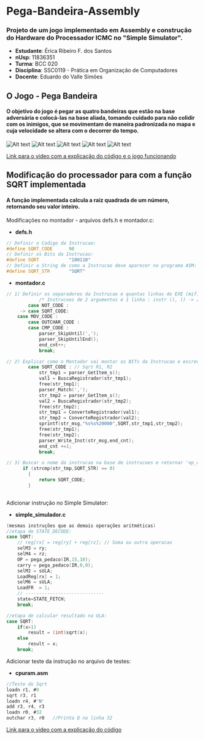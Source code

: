 # Pega-Bandeira-Assembly
### Projeto de um jogo implementado em Assembly e construção do Hardware do Processador ICMC no "Simple Simulator".

* __Estudante__: Érica Ribeiro F. dos Santos 
* __nUsp__: 11836351
* __Turma__: BCC 020
* __Disciplina__:  SSC0119 - Prática em Organização de Computadores
* __Docente__: Eduardo do Valle Simões

## O Jogo - Pega Bandeira
#### O objetivo do jogo é pegar as quatro bandeiras que estão na base adversária e colocá-las na base aliada, tomando cuidado para não colidir com os inimigos, que se movimentam de maneira padronizada no mapa e cuja velocidade se altera com o decorrer do tempo. 
![Alt text](https://github.com/ericarfs/Pega-Bandeira-Assembly/blob/main/imagem_jogo1.PNG?raw=true  "Tela inicial do jogo")
![Alt text](https://github.com/ericarfs/Pega-Bandeira-Assembly/blob/main/imagem_jogo2.PNG?raw=true  "Mapa do jogo")
![Alt text](https://github.com/ericarfs/Pega-Bandeira-Assembly/blob/main/imagem_jogo3.PNG?raw=true  "Tela de derrota")
![Alt text](https://github.com/ericarfs/Pega-Bandeira-Assembly/blob/main/imagem_jogo5.PNG?raw=true  "Bandeiras na base")
![Alt text](https://github.com/ericarfs/Pega-Bandeira-Assembly/blob/main/imagem_jogo4.PNG?raw=true  "Tela de vitória")

[Link para o video com a explicação do código e o jogo funcionando](https://youtu.be/)


## Modificação do processador para com a função SQRT implementada


#### A função implementada calcula a raiz quadrada de um número, retornando seu valor inteiro.

Modificações no montador - arquivos defs.h e montador.c:

* __defs.h__

```c
// Definir o Codigo da Instrucao: 
#define SQRT_CODE      98
// Definir os Bits da Instrucao: 
#define SQRT           "100110"
// Definir a String de como a Instrucao deve aparecer no programa ASM:
#define SQRT_STR       "SQRT"
```

* __montador.c__
```c
// 1) Definir os separadores da Instrucao e quantas linhas do EXE (mif) ela necessita:
            /* Instrucoes de 2 argumentos e 1 linha : instr (), () -> [...] */
        case NOT_CODE :	
     -> case SQRT_CODE:
	case MOV_CODE :
        case OUTCHAR_CODE :
        case CMP_CODE :
            parser_SkipUntil(','); 
            parser_SkipUntilEnd(); 
            end_cnt++; 
            break;

// 2) Explicar como o Montador vai montar os BITs da Instrucao e escrever no arquivo:
        case SQRT_CODE : // Sqrt R1, R2
            str_tmp1 = parser_GetItem_s();
            val1 = BuscaRegistrador(str_tmp1);
            free(str_tmp1);
            parser_Match(',');
            str_tmp2 = parser_GetItem_s();
            val2 = BuscaRegistrador(str_tmp2);
            free(str_tmp2);
            str_tmp1 = ConverteRegistrador(val1);
            str_tmp2 = ConverteRegistrador(val2);
            sprintf(str_msg,"%s%s%20000",SQRT,str_tmp1,str_tmp2);
            free(str_tmp1);
            free(str_tmp2);
            parser_Write_Inst(str_msg,end_cnt);
            end_cnt +=1;
            break;

// 3) Buscar o nome da instrucao na base de instrucoes e retornar 'op_code interno' da instrucao:
      if (strcmp(str_tmp,SQRT_STR) == 0)
        {
            return SQRT_CODE;
        }
    
```

Adicionar instrução no Simple Simulator:

* __simple_simulador.c__

```c
(mesmas instruções que as demais operações aritméticas)
//etapa de STATE_DECODE:
case SQRT:
    // reg[rx] = reg[ry] + reg[rz]; // Soma ou outra operacao
    selM3 = ry;
    selM4 = rz;
    OP = pega_pedaco(IR,15,10);
    carry = pega_pedaco(IR,0,0);
    selM2 = sULA;
    LoadReg[rx] = 1;
    selM6 = sULA;
    LoadFR  = 1;
    // -----------------------------
    state=STATE_FETCH;
    break;

//etapa de calcular resultado na ULA:
case SQRT:
    if(x>1)
        result = (int)sqrt(x);
    else
        result = x;
    break;	
```

Adicionar teste da instrução no arquivo de testes:

* __cpuram.asm__

```c
//Teste do Sqrt
loadn r1, #9
sqrt r3, r1
loadn r4, #'N'
add r3, r4, r3
loadn r0, #32
outchar r3, r0	 //Printa Q na linha 32
```

[Link para o video com a explicação do código](https://youtu.be/)
